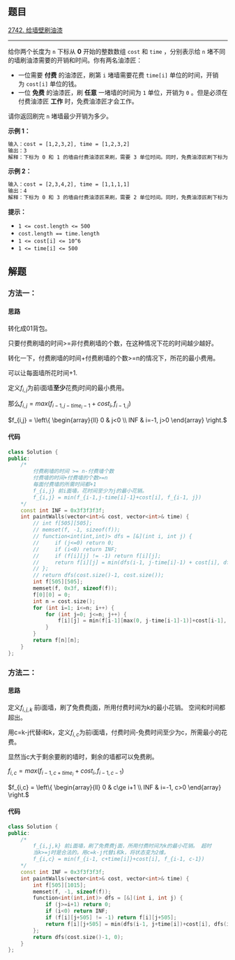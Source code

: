 ## 题目

[2742. 给墙壁刷油漆](https://leetcode.cn/problems/painting-the-walls/)

---

给你两个长度为 `n` 下标从 **0** 开始的整数数组 `cost` 和 `time` ，分别表示给 `n` 堵不同的墙刷油漆需要的开销和时间。你有两名油漆匠：

-   一位需要 **付费** 的油漆匠，刷第 `i` 堵墙需要花费 `time[i]` 单位的时间，开销为 `cost[i]` 单位的钱。
-   一位 **免费** 的油漆匠，刷 **任意** 一堵墙的时间为 `1` 单位，开销为 `0` 。但是必须在付费油漆匠 **工作** 时，免费油漆匠才会工作。

请你返回刷完 `n` 堵墙最少开销为多少。

  

**示例 1：**

```txt
输入：cost = [1,2,3,2], time = [1,2,3,2]
输出：3
解释：下标为 0 和 1 的墙由付费油漆匠来刷，需要 3 单位时间。同时，免费油漆匠刷下标为 2 和 3 的墙，需要 2 单位时间，开销为 0 。总开销为 1 + 2 = 3 。
```

**示例 2：**

```txt
输入：cost = [2,3,4,2], time = [1,1,1,1]
输出：4
解释：下标为 0 和 3 的墙由付费油漆匠来刷，需要 2 单位时间。同时，免费油漆匠刷下标为 1 和 2 的墙，需要 2 单位时间，开销为 0 。总开销为 2 + 2 = 4 。
```
  

**提示：**

-   `1 <= cost.length <= 500`
-   `cost.length == time.length`
-   `1 <= cost[i] <= 10^6`
-   `1 <= time[i] <= 500`

  

## 解题

### 方法一：

#### 思路

转化成01背包。

只要付费刷墙的时间>=非付费刷墙的个数，在这种情况下花的时间越少越好。

转化一下，付费刷墙的时间+付费刷墙的个数>=n的情况下，所花的最小费用。

可以让每面墙所花时间+1.

定义$f_{i,j}$为前i面墙**至少**花费j时间的最小费用。

那么$f_{i,j} = max(f_{i-1, j-time_i-1}+cost_i, f_{i-1, j})$

$f_{i,j} = \left\{ \begin{array}{ll}
0 & j<0 \\
INF & i=-1, j>0
\end{array} \right.$

#### 代码

```cpp
class Solution {
public:
    /*
        付费刷墙的时间 >= n-付费墙个数
        付费墙的时间+付费墙的个数>=n
        每面付费墙的所需时间都+1
        f_{i,j} 前i面墙，花时间至少为j的最小花销。
        f_{i,j} = min(f_{i-1,j-time[i]-1}+cost[i], f_{i-1, j})
    */
    const int INF = 0x3f3f3f3f;
    int paintWalls(vector<int>& cost, vector<int>& time) {
        // int f[505][505];
        // memset(f, -1, sizeof(f));
        // function<int(int,int)> dfs = [&](int i, int j) {
        //     if (j<=0) return 0;
        //     if (i<0) return INF;
        //     if (f[i][j] != -1) return f[i][j];
        //     return f[i][j] = min(dfs(i-1, j-time[i]-1) + cost[i], dfs(i-1, j));
        // };
        // return dfs(cost.size()-1, cost.size());
        int f[505][505];
        memset(f, 0x3f, sizeof(f));
        f[0][0] = 0;
        int n = cost.size();
        for (int i=1; i<=n; i++) {
            for (int j=0; j<=n; j++) {
                f[i][j] = min(f[i-1][max(0, j-time[i-1]-1)]+cost[i-1], f[i-1][j]);
            }
        }
        return f[n][n];
    }
};
```
### 方法二：

#### 思路

定义$f_{i,j,k}$ 前i面墙，刷了免费费j面，所用付费时间为k的最小花销。 空间和时间都超出。

用c=k-j代替i和k，定义$f_{i,c}$为前i面墙，付费时间-免费时间至少为c，所需最小的花费。

显然当c大于剩余要刷的墙时，剩余的墙都可以免费刷。

$f_{i,c} = max(f_{i-1, c+time_i}+cost_i, f_{i-1, c-1})$

$f_{i,c} = \left\{ \begin{array}{ll}
0 & c\ge i+1 \\
INF & i=-1, c>0
\end{array} \right.$

#### 代码

```cpp
class Solution {
public:
    /*
        f_{i,j,k} 前i面墙，刷了免费费j面，所用付费时间为k的最小花销。 超时
        当k>=j时是合法的。用c=k-j代替i和k，将状态变为2维。
        f_{i,c} = min(f_{i-1, c+time[i]}+cost[i], f_{i-1, c-1})
    */
    const int INF = 0x3f3f3f3f;
    int paintWalls(vector<int>& cost, vector<int>& time) {
        int f[505][1015];
        memset(f, -1, sizeof(f));
        function<int(int,int)> dfs = [&](int i, int j) {
            if (j>=i+1) return 0;
            if (i<0) return INF;
            if (f[i][j+505] != -1) return f[i][j+505];
            return f[i][j+505] = min(dfs(i-1, j+time[i])+cost[i], dfs(i-1, j-1));
        };
        return dfs(cost.size()-1, 0);
    }
};
```

